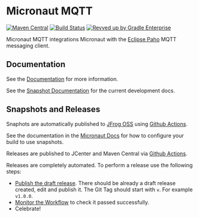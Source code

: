# Micronaut MQTT

[![Maven Central](https://img.shields.io/maven-central/v/io.micronaut.mqtt/micronaut-mqtt-core.svg?label=Maven%20Central)](https://search.maven.org/search?q=g:%22io.micronaut.mqtt%22%20AND%20a:%22micronaut-mqtt-core%22)
[![Build Status](https://github.com/micronaut-projects/micronaut-mqtt/workflows/Java%20CI/badge.svg)](https://github.com/micronaut-projects/micronaut-mqtt/actions)
[![Revved up by Gradle Enterprise](https://img.shields.io/badge/Revved%20up%20by-Gradle%20Enterprise-06A0CE?logo=Gradle&labelColor=02303A)](https://ge.micronaut.io/scans)

Micronaut MQTT integrations Micronaut with the [Eclipse Paho](https://www.eclipse.org/paho/) MQTT messaging client.

## Documentation

See the [Documentation](https://micronaut-projects.github.io/micronaut-mqtt/1.0.x/guide/) for more information. 

See the [Snapshot Documentation](https://micronaut-projects.github.io/micronaut-mqtt/snapshot/guide/) for the current development docs.


## Snapshots and Releases

Snaphots are automatically published to [JFrog OSS](https://oss.jfrog.org/artifactory/oss-snapshot-local/) using [Github Actions](https://github.com/micronaut-projects/micronaut-mqtt/actions).

See the documentation in the [Micronaut Docs](https://docs.micronaut.io/latest/guide/index.html#usingsnapshots) for how to configure your build to use snapshots.

Releases are published to JCenter and Maven Central via [Github Actions](https://github.com/micronaut-projects/micronaut-mqtt/actions).

Releases are completely automated. To perform a release use the following steps:

* [Publish the draft release](https://github.com/micronaut-projects/micronaut-mqtt/releases). There should be already a draft release created, edit and publish it. The Git Tag should start with `v`. For example `v1.0.0`.
* [Monitor the Workflow](https://github.com/micronaut-projects/micronaut-mqtt/actions?query=workflow%3ARelease) to check it passed successfully.
* Celebrate!
